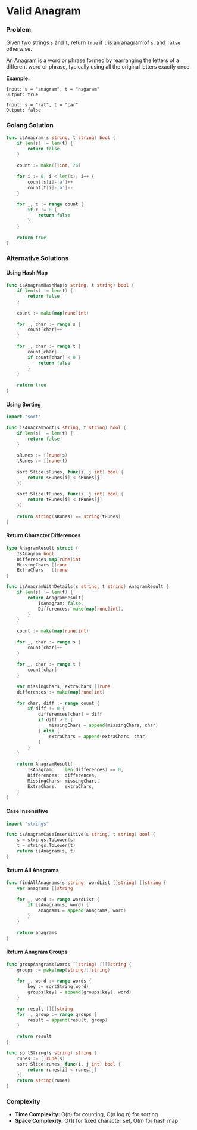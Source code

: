 # Valid Anagram

### Problem
Given two strings `s` and `t`, return `true` if `t` is an anagram of `s`, and `false` otherwise.

An Anagram is a word or phrase formed by rearranging the letters of a different word or phrase, typically using all the original letters exactly once.

**Example:**
```
Input: s = "anagram", t = "nagaram"
Output: true

Input: s = "rat", t = "car"
Output: false
```

### Golang Solution

```go
func isAnagram(s string, t string) bool {
    if len(s) != len(t) {
        return false
    }
    
    count := make([]int, 26)
    
    for i := 0; i < len(s); i++ {
        count[s[i]-'a']++
        count[t[i]-'a']--
    }
    
    for _, c := range count {
        if c != 0 {
            return false
        }
    }
    
    return true
}
```

### Alternative Solutions

#### **Using Hash Map**
```go
func isAnagramHashMap(s string, t string) bool {
    if len(s) != len(t) {
        return false
    }
    
    count := make(map[rune]int)
    
    for _, char := range s {
        count[char]++
    }
    
    for _, char := range t {
        count[char]--
        if count[char] < 0 {
            return false
        }
    }
    
    return true
}
```

#### **Using Sorting**
```go
import "sort"

func isAnagramSort(s string, t string) bool {
    if len(s) != len(t) {
        return false
    }
    
    sRunes := []rune(s)
    tRunes := []rune(t)
    
    sort.Slice(sRunes, func(i, j int) bool {
        return sRunes[i] < sRunes[j]
    })
    
    sort.Slice(tRunes, func(i, j int) bool {
        return tRunes[i] < tRunes[j]
    })
    
    return string(sRunes) == string(tRunes)
}
```

#### **Return Character Differences**
```go
type AnagramResult struct {
    IsAnagram bool
    Differences map[rune]int
    MissingChars []rune
    ExtraChars   []rune
}

func isAnagramWithDetails(s string, t string) AnagramResult {
    if len(s) != len(t) {
        return AnagramResult{
            IsAnagram: false,
            Differences: make(map[rune]int),
        }
    }
    
    count := make(map[rune]int)
    
    for _, char := range s {
        count[char]++
    }
    
    for _, char := range t {
        count[char]--
    }
    
    var missingChars, extraChars []rune
    differences := make(map[rune]int)
    
    for char, diff := range count {
        if diff != 0 {
            differences[char] = diff
            if diff > 0 {
                missingChars = append(missingChars, char)
            } else {
                extraChars = append(extraChars, char)
            }
        }
    }
    
    return AnagramResult{
        IsAnagram:    len(differences) == 0,
        Differences:  differences,
        MissingChars: missingChars,
        ExtraChars:   extraChars,
    }
}
```

#### **Case Insensitive**
```go
import "strings"

func isAnagramCaseInsensitive(s string, t string) bool {
    s = strings.ToLower(s)
    t = strings.ToLower(t)
    return isAnagram(s, t)
}
```

#### **Return All Anagrams**
```go
func findAllAnagrams(s string, wordList []string) []string {
    var anagrams []string
    
    for _, word := range wordList {
        if isAnagram(s, word) {
            anagrams = append(anagrams, word)
        }
    }
    
    return anagrams
}
```

#### **Return Anagram Groups**
```go
func groupAnagrams(words []string) [][]string {
    groups := make(map[string][]string)
    
    for _, word := range words {
        key := sortString(word)
        groups[key] = append(groups[key], word)
    }
    
    var result [][]string
    for _, group := range groups {
        result = append(result, group)
    }
    
    return result
}

func sortString(s string) string {
    runes := []rune(s)
    sort.Slice(runes, func(i, j int) bool {
        return runes[i] < runes[j]
    })
    return string(runes)
}
```

### Complexity
- **Time Complexity:** O(n) for counting, O(n log n) for sorting
- **Space Complexity:** O(1) for fixed character set, O(n) for hash map